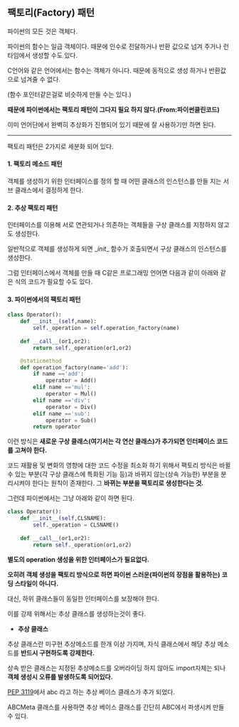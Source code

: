 ## 팩토리(Factory) 패턴

파이썬의 모든 것은 객체다. 

파이썬의 함수는 일급 객체이다. 때문에 인수로 전달하거나 반환 값으로 넘겨 주거나 런타임에서 생성할 수도 있다. 

C언어와 같은 언어에서는 함수는 객체가 아니다. 때문에 동적으로 생성 하거나 반환값으로 넘겨줄 수 없다. 

(함수 포인터같은걸로 비슷하게 만들 수는 있다.)


**때문에 파이썬에서는 팩토리 패턴이 그다지 필요 하지 않다.(From:파이썬클린코드)**

이미 언어단에서 완벽히 추상화가 진행되어 있기 때문에 잘 사용하기만 하면 된다. 


--------------------
팩토리 패턴은 2가지로 세분화 되어 있다. 

#### 1. 팩토리 메소드 패턴 
 
객체를 생성하기 위한 인터페이스를 정의 할 때 어떤 클래스의 인스턴스를 만들 지는 서브 클래스에서 결정하게 한다. 

#### 2. 추상 팩토리 패턴

인터페이스를 이용해 서로 연관되거나 의존하는 객체들을 구상 클래스를 지정하지 않고도 생성한다. 

일반적으로 객체를 생성하게 되면 \__init__ 함수가 호출되면서 구상 클래스의 인스턴스를 생성한다.

그럼 인터페이스에서 객체를 만들 때 C같은 프로그래밍 언어면 다음과 같이 아래와 같은 식의 코드가 필요할 수도 있다. 

#### 3. 파이썬에서의 팩토리 패턴 

```python
class Operator():
    def __init__(self,name):
        self._operation = self.operation_factory(name)
        
    def __call__(or1,or2):
        return self._operation(or1,or2)

    @staticmethod
    def operation_factory(name='add'):
        if name =='add':
            operator = Add()
        elif name =='mul':
            operator = Mul()
        elif name =='div':
            operator = Div()
        elif name =='sub':
            operator = Sub()
        return operator 
```

이런 방식은 **새로운 구상 클래스(여기서는 각 연산 클래스)가 추가되면 인터페이스 코드를 고쳐야 한다.**

코드 재활용 및 변화의 영향에 대한 코드 수정을 최소화 하기 위해서 팩토리 방식은 바뀔 수 있는 부분(각 구상 클래스에 특화된 기능 등)과 바뀌지 않는(상속 가능한) 부분을 분리시켜야 한다는 원칙이 존재한다. 그 **바뀌는 부분을 팩토리로 생성한다는 것.**

그런데 파이썬에서는 그냥 아래와 같이 하면 된다.

```python  
class Operator():
    def __init__(self,CLSNAME):
        self._operation = CLSNAME()
        
    def __call__(or1,or2):
        return self._operation(or1,or2)
```


**별도의 operation 생성을 위한 인터페이스가 필요없다.**

**오히려 객체 생성을 팩토리 방식으로 하면 파이썬 스러운(파이썬의 장점을 활용하는) 코딩 스타일이 아니다.**

대신, 하위 클래스들이 동일한 인터페이스를 보장해야 한다.

이를 강제 위해서는 추상 클래스를 생성하는것이 좋다. 


- **추상 클래스**

추상 클래스란 미구현 추상메소드를 한개 이상 가지며, 자식 클래스에서 해당 추상 메소드를 **반드시 구현하도록 강제한다.**

상속 받은 클래스는 지정된 추상메소드를 오버라이딩 하지 않아도 import자체는 되나 **객체 생성시 오류를 발생하도록 되어있다.** 

[PEP 3119](https://peps.python.org/pep-3119/)에서 abc 라고 하는 추상 베이스 클래스가 추가 되었다. 

ABCMeta 클래스를 사용하면 추상 베이스 클래스를 간단히 ABC에서 파생시켜 만들 수 있다.



